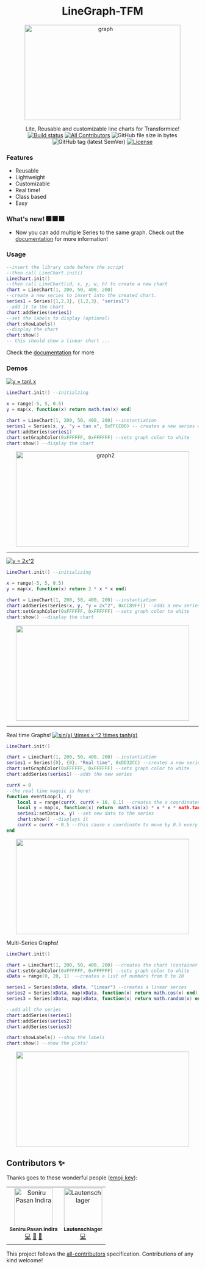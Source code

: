 

<h1 align='center'>LineGraph-TFM</h1>
<p align='center'><a href="https://ibb.co/d2vWYHC"><img src="https://i.ibb.co/cF9gnsf/graph.png" alt="graph" border="0" width="90%" height="250"></a></p>
<p align='center'> 
 Lite, Reusable and customizable line charts for Transformice!
 <br> 
   <a href='https://github.com/Seniru/LineGraph-TFM/actions'><img alt='Build status' src='https://github.com/Seniru/LineGraph-TFM/workflows/Build%20and%20Deploy/badge.svg'></a>
   <a href='#contributors'><img src='https://img.shields.io/badge/all_contributors-2-orange.svg?style=flat-square' alt='All Contributors'></a>
  <img alt="GitHub file size in bytes" src="https://img.shields.io/github/size/Seniru/LineGraph-TFM/src/linegraph.min.lua?label=Code%20size%20%28min%29">
  <img alt="GitHub tag (latest SemVer)" src="https://img.shields.io/github/v/tag/Seniru/LineGraph-TFM?sort=semver">
  <a href='https://opensource.org/licenses/MIT'><img src='https://img.shields.io/badge/License-MIT-yellow.svg' alt='License'></a><br> 
</p>

### Features
- Reusable
- Lightweight
- Customizable
- Real time!
- Class based
- Easy

### What's new! :fireworks: :fireworks: :fireworks:

- Now you can add multiple Series to the same graph. Check out the 
[documentation](https://github.com/Seniru/LineGraph-TFM/blob/master/documentation.md) for more information!
### Usage
```lua
--insert the library code before the script
--then call LineChart.init()
LineChart.init()
--then call LineChart(id, x, y, w, h) to create a new chart
chart = LineChart(1, 200, 50, 400, 200)
--create a new series to insert into the created chart.
series1 = Series({1,2,3}, {1,2,3}, "series1")
--add it to the chart
chart:addSeries(series1)
--set the labels to display (optional)
chart:showLabels()
--display the chart
chart:show()
-- this should show a linear chart ...
```
Check the [documentation](https://github.com/Seniru/LineGraph-TFM/blob/master/documentation.md) for more

### Demos


<a href="https://www.codecogs.com/eqnedit.php?latex=y&space;=&space;tan\&space;x" target="_blank"><img src="https://latex.codecogs.com/gif.latex?y&space;=&space;tan\&space;x" title="y = tan\ x" /></a>

```lua
LineChart.init() --initialzing

x = range(-5, 5, 0.5)
y = map(x, function(x) return math.tan(x) end)

chart = LineChart(1, 200, 50, 400, 200) --instantiation
series1 = Series(x, y, "y = tan x", 0xFFCC00) -- creates a new series with yellowish-orange color
chart:addSeries(series1)
chart:setGraphColor(0xFFFFFF, 0xFFFFFF) --sets graph color to white
chart:show() --display the chart

```
<p align='center'>
<a href="https://ibb.co/609mvks"><img src="https://i.ibb.co/1GyLsk2/graph2.png" alt="graph2" border="0" width=95% height=250></a>
</p>
<hr>

<a href="https://www.codecogs.com/eqnedit.php?latex=\inline&space;y&space;=&space;2x^2" target="_blank"><img src="https://latex.codecogs.com/gif.latex?\inline&space;y&space;=&space;2x^2" title="y = 2x^2" /></a>

```lua
LineChart.init() --initializing

x = range(-5, 5, 0.5)
y = map(x, function(x) return 2 * x * x end)

chart = LineChart(1, 200, 50, 400, 200) --instantiation
chart:addSeries(Series(x, y, "y = 2x^2", 0xCC89FF)) --adds a new series with color purple
chart:setGraphColor(0xFFFFFF, 0xFFFFFF) --sets graph color to white
chart:show() --display the chart
```
<p align='center'><img src='https://i.imgur.com/TulCY9W.png' width=95% height=250></p>
<hr>

Real time Graphs! <a href="https://www.codecogs.com/eqnedit.php?latex=\inline&space;sin(x)&space;\times&space;x&space;^2&space;\times&space;tanh(x)" target="_blank"><img src="https://latex.codecogs.com/gif.latex?\inline&space;sin(x)&space;\times&space;x&space;^2&space;\times&space;tanh(x)" title="sin(x) \times x ^2 \times tanh(x)" /></a>
```lua
LineChart.init()

chart = LineChart(1, 200, 50, 400, 200) --instantiation
series1 = Series({0}, {0}, "Real time", 0xDD32CC) --creates a new series
chart:setGraphColor(0xFFFFFF, 0xFFFFFF) --sets graph color to white
chart:addSeries(series1) --adds the new series

currX = 0
--the real time mageic is here!
function eventLoop(l, r)
	local x = range(currX, currX + 10, 0.1) --creates the x coordinates
	local y = map(x, function(x) return  math.sin(x) * x * x * math.tanh(x) end ) --maps x values to the specified function
	series1:setData(x, y) --set new data to the series
	chart:show() --displays it
	currX = currX + 0.5 --this cause x coordinate to move by 0.5 every 500ms
end
```
<p align='center'>
	<img src='https://media.giphy.com/media/ZbSt4f4p32yU0est9S/giphy.gif' width=95% height=250>
</p>

Multi-Series Graphs! 

```lua
LineChart.init()

chart = LineChart(1, 200, 50, 400, 200) --creates the chart (container for the series)
chart:setGraphColor(0xFFFFFF, 0xFFFFFF) --sets graph color to white
xData = range(0, 20, 1)  --creates a list of numbers from 0 to 20

series1 = Series(xData, xData, "linear") --creates a linear series
series2 = Series(xData, map(xData, function(x) return math.cos(x) end), "y = cos x") --creates a series which maps 'y' values to the 'tan x' value
series3 = Series(xData, map(xData, function(x) return math.random(x) end), "random") --creates a series which maps 'y' values randomly to 'x'

--add all the series
chart:addSeries(series1)
chart:addSeries(series2)
chart:addSeries(series3)

chart:showLabels() --show the labels
chart:show() --show the plots!
```
<p align='center'>
	<img src='https://i.ibb.co/F7w6sFp/Capt32ure.png' width=95% height=250>
</p>


## Contributors ✨

Thanks goes to these wonderful people ([emoji key](https://allcontributors.org/docs/en/emoji-key)):

<!-- ALL-CONTRIBUTORS-LIST:START - Do not remove or modify this section -->
<!-- prettier-ignore -->
<table>
  <tr>
    <td align="center"><a href="https://github.com/Seniru"><img src="https://avatars2.githubusercontent.com/u/34127015?v=4" width="100px;" alt="Seniru Pasan Indira"/><br /><sub><b>Seniru Pasan Indira</b></sub></a><br /><a href="https://github.com/Seniru/LineGraph-TFM/commits?author=Seniru" title="Code">💻</a> <a href="https://github.com/Seniru/LineGraph-TFM/commits?author=Seniru" title="Documentation">📖</a> <a href="#design-Seniru" title="Design">🎨</a></td>
    <td align="center"><a href="http://bit.ly/laut-id"><img src="https://avatars2.githubusercontent.com/u/26045253?v=4" width="100px;" alt="Lautenschlager"/><br /><sub><b>Lautenschlager</b></sub></a><br /><a href="https://github.com/Seniru/LineGraph-TFM/commits?author=Lautenschlager-id" title="Code">💻</a></td>
  </tr>
</table>

<!-- ALL-CONTRIBUTORS-LIST:END -->

This project follows the [all-contributors](https://github.com/all-contributors/all-contributors) specification. Contributions of any kind welcome!
<!--stackedit_data:
eyJoaXN0b3J5IjpbMTA5ODM5NzldfQ==
-->
